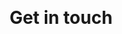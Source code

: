 <h1 align="center"><img align="center" src="https://www.readermaster.com/wp-content/uploads/2018/11/click-here.gif" alt=""/> <h1 align="center">Get in touch</h1><h1>

